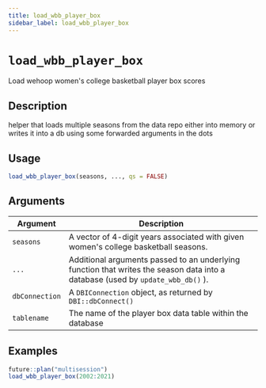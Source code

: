 ```yaml
---
title: load_wbb_player_box
sidebar_label: load_wbb_player_box
---
```

# `load_wbb_player_box`

Load wehoop women's college basketball player box scores


## Description

helper that loads multiple seasons from the data repo either into memory
 or writes it into a db using some forwarded arguments in the dots


## Usage

```r
load_wbb_player_box(seasons, ..., qs = FALSE)
```


## Arguments

Argument      |Description
------------- |----------------
`seasons`     |     A vector of 4-digit years associated with given women's college basketball seasons.
`...`     |     Additional arguments passed to an underlying function that writes the season data into a database (used by `update_wbb_db()` ).
`dbConnection`     |    A `DBIConnection` object, as returned by `DBI::dbConnect()`
`tablename`     |     The name of the player box data table within the database


## Examples

```r
future::plan("multisession")
load_wbb_player_box(2002:2021)
```
